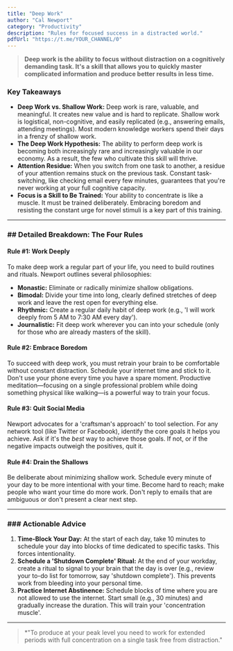 ```yaml
---
title: "Deep Work"
author: "Cal Newport"
category: "Productivity"
description: "Rules for focused success in a distracted world."
pdfUrl: "https://t.me/YOUR_CHANNEL/0"
---
```

> **Deep work is the ability to focus without distraction on a cognitively demanding task. It's a skill that allows you to quickly master complicated information and produce better results in less time.**

### Key Takeaways

-   **Deep Work vs. Shallow Work:** Deep work is rare, valuable, and meaningful. It creates new value and is hard to replicate. Shallow work is logistical, non-cognitive, and easily replicated (e.g., answering emails, attending meetings). Most modern knowledge workers spend their days in a frenzy of shallow work.
-   **The Deep Work Hypothesis:** The ability to perform deep work is becoming both increasingly rare and increasingly valuable in our economy. As a result, the few who cultivate this skill will thrive.
-   **Attention Residue:** When you switch from one task to another, a residue of your attention remains stuck on the previous task. Constant task-switching, like checking email every few minutes, guarantees that you're never working at your full cognitive capacity.
-   **Focus is a Skill to Be Trained:** Your ability to concentrate is like a muscle. It must be trained deliberately. Embracing boredom and resisting the constant urge for novel stimuli is a key part of this training.

---

### ## Detailed Breakdown: The Four Rules

#### Rule #1: Work Deeply
To make deep work a regular part of your life, you need to build routines and rituals. Newport outlines several philosophies:
-   **Monastic:** Eliminate or radically minimize shallow obligations.
-   **Bimodal:** Divide your time into long, clearly defined stretches of deep work and leave the rest open for everything else.
-   **Rhythmic:** Create a regular daily habit of deep work (e.g., 'I will work deeply from 5 AM to 7:30 AM every day').
-   **Journalistic:** Fit deep work wherever you can into your schedule (only for those who are already masters of the skill).

#### Rule #2: Embrace Boredom
To succeed with deep work, you must retrain your brain to be comfortable without constant distraction. Schedule your internet time and stick to it. Don't use your phone every time you have a spare moment. Productive meditation—focusing on a single professional problem while doing something physical like walking—is a powerful way to train your focus.

#### Rule #3: Quit Social Media
Newport advocates for a 'craftsman's approach' to tool selection. For any network tool (like Twitter or Facebook), identify the core goals it helps you achieve. Ask if it's the *best* way to achieve those goals. If not, or if the negative impacts outweigh the positives, quit it.

#### Rule #4: Drain the Shallows
Be deliberate about minimizing shallow work. Schedule every minute of your day to be more intentional with your time. Become hard to reach; make people who want your time do more work. Don't reply to emails that are ambiguous or don't present a clear next step.

---

### ### Actionable Advice

1.  **Time-Block Your Day:** At the start of each day, take 10 minutes to schedule your day into blocks of time dedicated to specific tasks. This forces intentionality.
2.  **Schedule a 'Shutdown Complete' Ritual:** At the end of your workday, create a ritual to signal to your brain that the day is over (e.g., review your to-do list for tomorrow, say 'shutdown complete'). This prevents work from bleeding into your personal time.
3.  **Practice Internet Abstinence:** Schedule blocks of time where you are not allowed to use the internet. Start small (e.g., 30 minutes) and gradually increase the duration. This will train your 'concentration muscle'.

---

> *"To produce at your peak level you need to work for extended periods with full concentration on a single task free from distraction."
